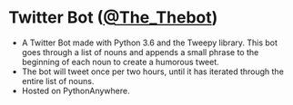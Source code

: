 # Twitter Bot ([@The_Thebot](https://twitter.com/The_Thebot))

- A Twitter Bot made with Python 3.6 and the Tweepy library. This bot goes through a list of nouns and appends a small phrase to the beginning of each noun to create a humorous tweet. 
- The bot will tweet once per two hours, until it has iterated through the entire list of nouns.
- Hosted on PythonAnywhere.
